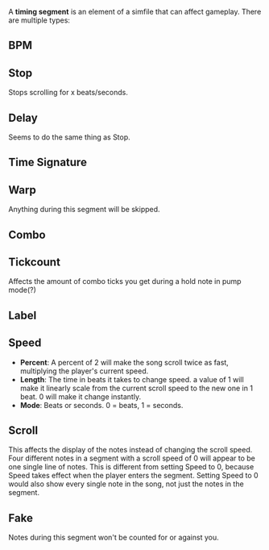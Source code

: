 A **timing segment** is an element of a simfile that can affect gameplay. There are multiple types:

## BPM

## Stop
Stops scrolling for x beats/seconds.
## Delay
Seems to do the same thing as Stop.
## Time Signature

## Warp
Anything during this segment will be skipped.
## Combo

## Tickcount
Affects the amount of combo ticks you get during a hold note in pump mode(?)

## Label

## Speed
* **Percent**: A percent of 2 will make the song scroll twice as fast, multiplying the player's current speed.
* **Length**: The time in beats it takes to change speed. a value of 1 will make it linearly scale from the current scroll speed to the new one in 1 beat. 0 will make it change instantly.
* **Mode**: Beats or seconds. 0 = beats, 1 = seconds.
## Scroll
This affects the display of the notes instead of changing the scroll speed.
Four different notes in a segment with a scroll speed of 0 will appear to be one single line of notes. This is different from setting Speed to 0, because Speed takes effect when the player enters the segment. Setting Speed to 0 would also show every single note in the song, not just the notes in the segment.
## Fake
Notes during this segment won't be counted for or against you.